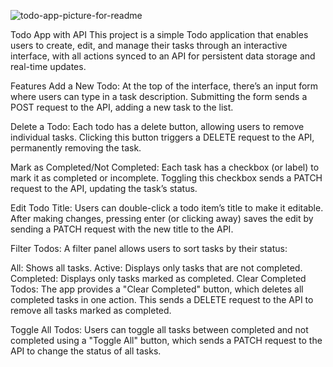 ![todo-app-picture-for-readme](https://github.com/user-attachments/assets/afdcbbfe-da10-4767-b07a-af8590309687)


Todo App with API
This project is a simple Todo application that enables users to create, edit, and manage their tasks through an interactive interface, with all actions synced to an API for persistent data storage and real-time updates.

Features
Add a New Todo: At the top of the interface, there’s an input form where users can type in a task description. Submitting the form sends a POST request to the API, adding a new task to the list.

Delete a Todo: Each todo has a delete button, allowing users to remove individual tasks. Clicking this button triggers a DELETE request to the API, permanently removing the task.

Mark as Completed/Not Completed: Each task has a checkbox (or label) to mark it as completed or incomplete. Toggling this checkbox sends a PATCH request to the API, updating the task’s status.

Edit Todo Title: Users can double-click a todo item’s title to make it editable. After making changes, pressing enter (or clicking away) saves the edit by sending a PATCH request with the new title to the API.

Filter Todos: A filter panel allows users to sort tasks by their status:

All: Shows all tasks.
Active: Displays only tasks that are not completed.
Completed: Displays only tasks marked as completed.
Clear Completed Todos: The app provides a "Clear Completed" button, which deletes all completed tasks in one action. This sends a DELETE request to the API to remove all tasks marked as completed.

Toggle All Todos: Users can toggle all tasks between completed and not completed using a "Toggle All" button, which sends a PATCH request to the API to change the status of all tasks.
